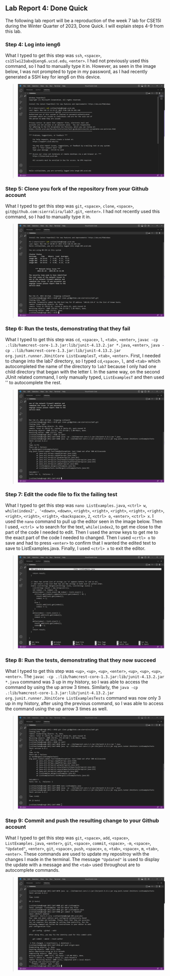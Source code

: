 ## Lab Report 4: Done Quick
The following lab report will be a reproduction of the week 7 lab for CSE15l during the Winter Quarter of 2023, Done Quick. 
I will explain steps 4-9 from this lab. 

### Step 4: Log into ieng6
What I typed to get this step was `ssh`, `<space>`, `cs15lwi23abx@ieng6.ucsd.edu`, `<enter>`. I had not previously used this 
command, so I had to manually type it in. However, as seen in the image below, I was not prompted to type in my password, as 
I had recently generated a SSH key for ieng6 on this device. 
>![Image](lab-report-4-image-1.png)

### Step 5: Clone you fork of the repository  from your Github account 
What I typed to get this step was `git`, `<space>`, `clone`, `<space>`, `git@github.com:sierralira/lab7.git`, `<enter>`. I had
not recently used this command, so I had to manually type it in. 
>![Image](lab-report-4-image-2.png)

### Step 6: Run the tests, demonstrating that they fail
What I typed to get this step was `cd`, `<space>`, `l`, `<tab>`, `<enter>`, `javac -cp .:lib/hamcrest-core-1.3.jar:lib/junit-4.13.2.jar *.java`, 
`<enter>`, `java -cp .:lib/hamcrest-core-1.3.jar:lib/junit-4.13.2.jar org.junit.runner.JUnitCore ListExamplesT`, `<tab>`, `<enter>`. First, I needed to change into the lab7 directory, so I typed `cd`,`<space>`, `l`, and `<tab>` which autocompleted
the name of the directory to `lab7` because I only had one child directory that began with the letter l. In the same way, on the second 
JUnit related command, I only manually typed, `ListExamplesT` and then used '<tab>' to autocomplete the rest. 
>![Image](lab-report-4-image-4.png)

### Step 7: Edit the code file to fix the failing test
What I typed to get this step was `nano ListExamples.java`, `<ctrl> w`, `while(index2', '<down>`, `<down>`, `<right>`, `<right>`,
`<right>`, `<right>`, `<right>`, `<right>`, `<right>`, `<right>`, `<backspace>`, `2`, `<ctrl> o`, `<enter>`, `<ctrl> x`. I used 
the `nano` command to pull up the editor seen in the image below. Then I used, `<ctrl> w` to search for the text, `while(index2`, to get me 
close to the part of the code I needed to edit. Then I used the arrow keys to get me to the exact part of the code I needed to 
changed. Then I used `<crtl> o` to save and had to press `<enter>` to confirm that I wanted the edited text to save to ListExamples.java. Finally, 
I used `<ctrl> x` to exit the editor. 
>![Image](lab-report-4-image-5.png)

### Step 8: Run the tests, demonstrating that they now succeed
What I typed to get this step was `<up>`, `<up>`, `<up>`, `<enter>`, `<up>`, `<up>`, `<up>`, `<enter>`. The  `javac -cp .:lib/hamcrest-core-1.3.jar:lib/junit-4.13.2.jar *.java` command was 3 up in 
my history, so I was able to access the command by using the up arrow 3 times. Similarly, the `java -cp .:lib/hamcrest-core-1.3.jar:lib/junit-4.13.2.jar org.junit.runner.JUnitCore ListExamplesTests` 
command was now only 3 up in my history, after using the previous command, so I was able to access the command using the up arrow 3 times as well. 
>![Image](lab-report-4-image-6.png)

### Step 9: Commit  and push the resulting change to your Github account
What I typed to get this step was `git`, `<space>`, `add`, `<space>`, `ListExamples.java`, `<enter>`, `git`, `<space>`, `commit`, 
 `<space>`, `-m`, `<space>`, `"Updated"`, `<enter>`, `git`, `<space>`, `push`, `<space>`, `o`, `<tab>`, `<space>`, `m`, `<tab>`, 
  `<enter>`. These commands are used to update my repositroy with the changes I made in the terminal. The message `"Updated"` is used to 
  display the update with a message and the `<tab>` used throughout are to autocomplete commands. 
>![Image](lab-report-4-image-7.png)
